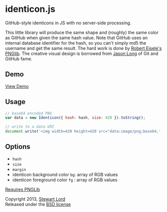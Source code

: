 identicon.js
============

GitHub-style identicons in JS with no server-side processing.

This little library will produce the same shape and (roughly) the same color as GitHub when given the same hash value. Note that GitHub uses an internal database identifier for the hash, so you can't simply md5 the username and get the same result. The hard work is done by [Robert Eisele's](http://twitter.com/roberteisele) [PNGlib](http://www.xarg.org/2010/03/generate-client-side-png-files-using-javascript/). The creative visual design is borrowed from [Jason Long](http://twitter.com/jasonlong) of Git and GitHub fame.

Demo
----
[View Demo](https://rawgithub.com/stewartlord/identicon.js/master/demo.html)

Usage
-----
```js
// base64 encoded PNG
var data = new Identicon({ hash: hash, size: 420 }).toString();

// write to a data URI
document.write('<img width=420 height=420 src="data:image/png;base64,' + data + '">');
```

Options
-------

* `hash` 
* `size`
* `margin`
* identicon background color `bg`: array of RGB values
* identicon foreground color `fg` : array of RGB values
  
[Requires PNGLib](http://www.xarg.org/download/pnglib.js)

Copyright 2013, [Stewart Lord](http://twitter.com/stewartlord)  
Released under the [BSD license](http://www.opensource.org/licenses/bsd-license.php)
